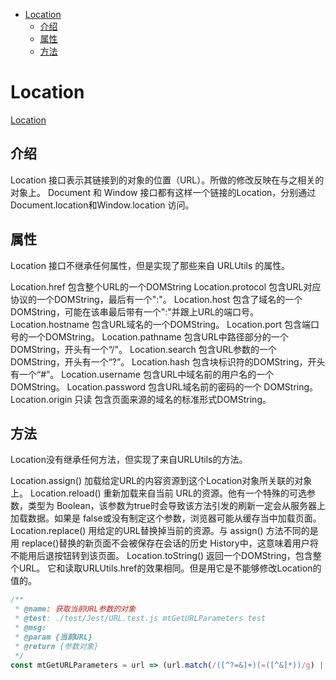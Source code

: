 <!--
 * @Descripttion: 
 * @version: 
 * @Author: matias tang
 * @Date: 2020-09-17 11:17:17
 * @LastEditors: matias tang
 * @LastEditTime: 2020-09-17 15:39:37
-->
<!-- TOC -->

- [Location](#location)
  - [介绍](#介绍)
  - [属性](#属性)
  - [方法](#方法)

<!-- /TOC -->
# Location

[Location](https://developer.mozilla.org/zh-CN/docs/Web/API/Location)

## 介绍

Location 接口表示其链接到的对象的位置（URL）。所做的修改反映在与之相关的对象上。 Document 和 Window 接口都有这样一个链接的Location，分别通过 Document.location和Window.location 访问。

## 属性
Location 接口不继承任何属性，但是实现了那些来自 URLUtils 的属性。

Location.href
包含整个URL的一个DOMString
Location.protocol
包含URL对应协议的一个DOMString，最后有一个":"。
Location.host
包含了域名的一个DOMString，可能在该串最后带有一个":"并跟上URL的端口号。
Location.hostname
包含URL域名的一个DOMString。
Location.port
包含端口号的一个DOMString。
Location.pathname
包含URL中路径部分的一个DOMString，开头有一个“/"。
Location.search
 包含URL参数的一个DOMString，开头有一个“?”。
Location.hash
包含块标识符的DOMString，开头有一个“#”。
Location.username
包含URL中域名前的用户名的一个DOMString。
Location.password
包含URL域名前的密码的一个 DOMString。
Location.origin 只读
包含页面来源的域名的标准形式DOMString。

## 方法
Location没有继承任何方法，但实现了来自URLUtils的方法。

Location.assign()
加载给定URL的内容资源到这个Location对象所关联的对象上。
Location.reload()
重新加载来自当前 URL的资源。他有一个特殊的可选参数，类型为 Boolean，该参数为true时会导致该方法引发的刷新一定会从服务器上加载数据。如果是 false或没有制定这个参数，浏览器可能从缓存当中加载页面。
Location.replace()
用给定的URL替换掉当前的资源。与 assign() 方法不同的是用 replace()替换的新页面不会被保存在会话的历史 History中，这意味着用户将不能用后退按钮转到该页面。
Location.toString()
返回一个DOMString，包含整个URL。 它和读取URLUtils.href的效果相同。但是用它是不能够修改Location的值的。

```js
/**
 * @name: 获取当前URL参数的对象
 * @test: ./test/Jest/URL.test.js mtGetURLParameters test
 * @msg: 
 * @param {当前URL} 
 * @return {参数对象} 
 */
const mtGetURLParameters = url => (url.match(/([^?=&]+)(=([^&]*))/g) || []).reduce((a, v) => ((a[v.slice(0, v.indexOf('='))] = v.slice(v.indexOf('=') + 1)), a),{});
```